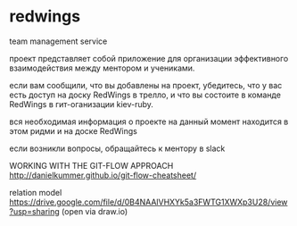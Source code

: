 # redwings
team management service

проект представляет собой приложение для организации эффективного взаимодействия между ментором и учениками.

если вам сообщили, что вы добавлены на проект, убедитесь, что у вас есть доступ на доску RedWings в трелло, и что вы состоите в команде RedWings в гит-оганизации kiev-ruby.

вся необходимая информация о проекте на данный момент находится в этом ридми и на доске RedWings

если возникли вопросы, обращайтесь к ментору в slack

WORKING WITH THE GIT-FLOW APPROACH http://danielkummer.github.io/git-flow-cheatsheet/

relation model
https://drive.google.com/file/d/0B4NAAlVHXYk5a3FWTG1XWXp3U28/view?usp=sharing (open via draw.io)

